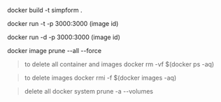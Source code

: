  docker build -t simpform .  

 docker run -t -p 3000:3000 (image id)

  docker run -d -p 3000:3000 (image id)

docker image prune --all --force

> to delete all container and images
docker rm -vf $(docker ps -aq)

> to delete images
docker rmi -f $(docker images -aq)

>delete all
docker system prune -a --volumes
